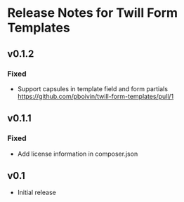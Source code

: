 # Release Notes for Twill Form Templates

## v0.1.2

### Fixed
- Support capsules in template field and form partials https://github.com/pboivin/twill-form-templates/pull/1


## v0.1.1

### Fixed
- Add license information in composer.json


## v0.1

- Initial release
